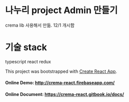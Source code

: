 # 나누리 project Admin 만들기

crema lib 사용해서 만듦. 
12/1 개시함

# 기술 stack
  typescript
  react
  redux
  






This project was bootstrapped with [Create React App](https://github.com/facebook/create-react-app).

#### Online Demo: http://crema-react.firebaseapp.com/

#### Online Document: https://crema-react.gitbook.io/docs/
